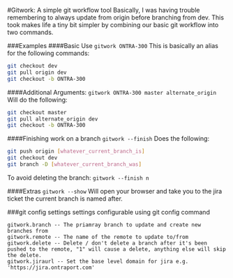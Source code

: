 #Gitwork: A simple git workflow tool
Basically, I was having trouble remembering to always update from origin before branching from dev. This took makes life a tiny bit simpler by combining our basic git workflow into two commands.

###Examples
####Basic Use
`gitwork ONTRA-300`
This is basically an alias for the following commands:
```sh
git checkout dev
git pull origin dev
git checkout -b ONTRA-300
```

####Additional Arguments:
`gitwork ONTRA-300 master alternate_origin`
Will do the following:
```sh
git checkout master
git pull alternate_origin dev
git checkout -b ONTRA-300
```

####Finishing work on a branch
`gitwork --finish`
Does the following:
```sh
git push origin [whatever_current_branch_is]
git checkout dev
git branch -D [whatever_current_branch_was]
```
To avoid deleting the branch:
`gitwork --finish n`


####Extras
`gitwork --show`
Will open your browser and take you to the jira ticket the current branch is named after.

###git config settings
settings configurable using git config command

```
gitwork.branch -- The priamray branch to update and create new branches from
gitwork.remote -- The name of the remote to update to/from
gitwork.delete -- Delete / don't delete a branch after it's been pushed to the remote, "1" will cause a delete, anything else will skip the delete.
gitwork.jiraurl -- Set the base level domain for jira e.g. 'https://jira.ontraport.com'
```

